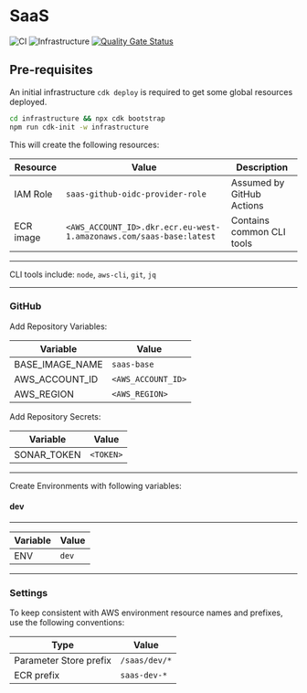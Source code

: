 # SaaS

![CI](https://github.com/ashleyjtaylor/saas/actions/workflows/ci.yml/badge.svg)
![Infrastructure](https://github.com/ashleyjtaylor/saas/actions/workflows/infrastructure.yml/badge.svg)
[![Quality Gate Status](https://sonarcloud.io/api/project_badges/measure?project=ashleyjtaylor_saas&metric=alert_status)](https://sonarcloud.io/summary/new_code?id=ashleyjtaylor_saas)

## Pre-requisites

An initial infrastructure `cdk deploy` is required to get some global resources deployed.

```bash
cd infrastructure && npx cdk bootstrap
npm run cdk-init -w infrastructure
```

This will create the following resources:

| Resource    | Value | Description |
| ----------- | ----------- | ----- |
| IAM Role    | `saas-github-oidc-provider-role` | Assumed by GitHub Actions |
| ECR image   | `<AWS_ACCOUNT_ID>.dkr.ecr.eu-west-1.amazonaws.com/saas-base:latest` | Contains common CLI tools |

---

CLI tools include: `node`, `aws-cli`, `git`, `jq`

---

### GitHub

Add Repository Variables:

| Variable        | Value |
| -----------     | ----- |
| BASE_IMAGE_NAME | `saas-base` |
| AWS_ACCOUNT_ID  | `<AWS_ACCOUNT_ID>` |
| AWS_REGION      | `<AWS_REGION>` |

Add Repository Secrets:

| Variable        | Value |
| -----------     | ----- |
| SONAR_TOKEN     | `<TOKEN>` |

---

Create Environments with following variables:

#### dev
---
| Variable    | Value |
| ----------- | ----- |
| ENV         | `dev` |

---


### Settings

To keep consistent with AWS environment resource names and prefixes, use the following conventions:

| Type    | Value |
| ----------- | ----- |
| Parameter Store prefix | `/saas/dev/*` |
| ECR prefix | `saas-dev-*` |
